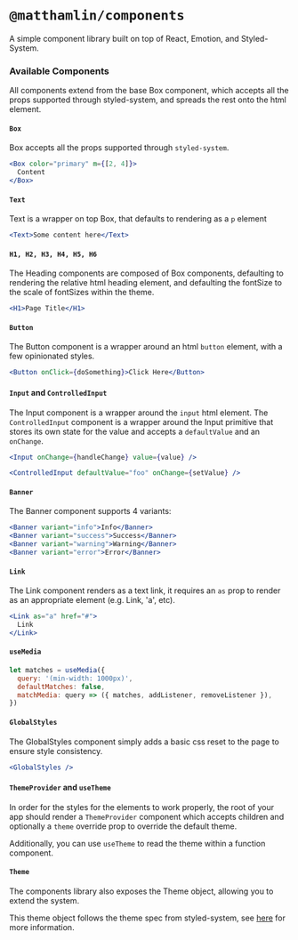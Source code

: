 # `@matthamlin/components`

A simple component library built on top of React, Emotion, and Styled-System.

### Available Components

All components extend from the base Box component, which accepts all the props supported through
styled-system, and spreads the rest onto the html element.

#### `Box`

Box accepts all the props supported through `styled-system`.

```jsx
<Box color="primary" m={[2, 4]}>
  Content
</Box>
```

#### `Text`

Text is a wrapper on top Box, that defaults to rendering as a `p` element

```jsx
<Text>Some content here</Text>
```

#### `H1, H2, H3, H4, H5, H6`

The Heading components are composed of Box components, defaulting to rendering the relative html
heading element, and defaulting the fontSize to the scale of fontSizes within the theme.

```jsx
<H1>Page Title</H1>
```

#### `Button`

The Button component is a wrapper around an html `button` element, with a few opinionated styles.

```jsx
<Button onClick={doSomething}>Click Here</Button>
```

#### `Input` and `ControlledInput`

The Input component is a wrapper around the `input` html element. The `ControlledInput` component is
a wrapper around the Input primitive that stores its own state for the value and accepts a
`defaultValue` and an `onChange`.

```jsx
<Input onChange={handleChange} value={value} />

<ControlledInput defaultValue="foo" onChange={setValue} />
```

#### `Banner`

The Banner component supports 4 variants:

```jsx
<Banner variant="info">Info</Banner>
<Banner variant="success">Success</Banner>
<Banner variant="warning">Warning</Banner>
<Banner variant="error">Error</Banner>
```

#### `Link`

The Link component renders as a text link, it requires an `as` prop to render as an appropriate
element (e.g. Link, 'a', etc).

```jsx
<Link as="a" href="#">
  Link
</Link>
```

#### `useMedia`

```jsx
let matches = useMedia({
  query: '(min-width: 1000px)',
  defaultMatches: false,
  matchMedia: query => ({ matches, addListener, removeListener }),
})
```

#### `GlobalStyles`

The GlobalStyles component simply adds a basic css reset to the page to ensure style consistency.

```jsx
<GlobalStyles />
```

#### `ThemeProvider` and `useTheme`

In order for the styles for the elements to work properly, the root of your app should render a
`ThemeProvider` component which accepts children and optionally a `theme` override prop to override
the default theme.

Additionally, you can use `useTheme` to read the theme within a function component.

#### `Theme`

The components library also exposes the Theme object, allowing you to extend the system.

This theme object follows the theme spec from styled-system, see
[here](https://styled-system.com/theme-specification) for more information.

